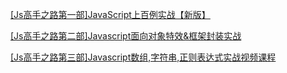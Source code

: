 [[Js高手之路第一部]JavaScript上百例实战【新版】](https://github.com/qianjilou/mycourses/blob/master/javascript/javascript1.md)

[[Js高手之路第二部]Javascript面向对象特效&框架封装实战](https://github.com/qianjilou/mycourses/blob/master/javascript/javascript2.md)

[[Js高手之路第三部]Javascript数组,字符串,正则表达式实战视频课程](https://github.com/qianjilou/mycourses/blob/master/javascript/javascript3.md)
